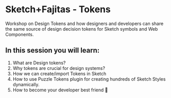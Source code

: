 # Sketch+Fajitas - Tokens
Workshop on Design Tokens and how designers and developers can share the same source of design decision tokens for Sketch symbols and Web Components.

## In this session you will learn:

1. What are Design tokens?
2. Why tokens are crucial for design systems?
3. How we can create/import Tokens in Sketch
4. How to use Puzzle Tokens plugin for creating hundreds of Sketch Styles dynamically.
5. How to become your developer best friend 🤩
